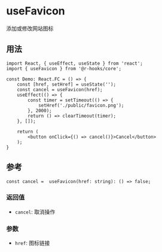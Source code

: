 # useFavicon

添加或修改网站图标

## 用法
```tsx
import React, { useEffect, useState } from 'react';
import { useFavicon } from '@r-hooks/core';

const Demo: React.FC = () => {
    const [href, setHref] = useState('');
    const cancel = useFavicon(href);
    useEffect(() => {
        const timer = setTimeout(() => {
            setHref('./public/favicon.png');
        }, 2000);
        return () => clearTimeout(timer);
    }, []);

    return (
        <button onClick={() => cancel()}>Cancel</button>
    );
}
```

## 参考
```tsx
const cancel =  useFavicon(href: string): () => false;
```

### 返回值
- `cancel`: 取消操作

### 参数
- `href`: 图标链接
